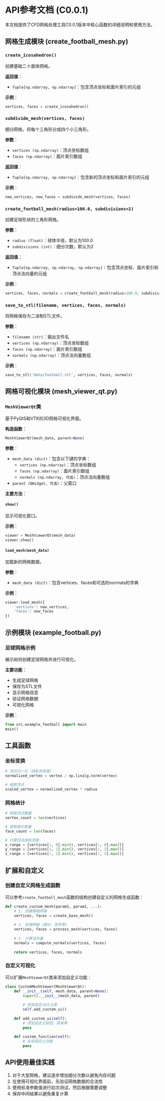 # API参考文档 (C0.0.1)

本文档提供了CFD网格处理工具C0.0.1版本中核心函数的详细说明和使用方法。

## 网格生成模块 (create_football_mesh.py)

### `create_icosahedron()`

创建基础二十面体网格。

**返回值**：
- `Tuple[np.ndarray, np.ndarray]`：包含顶点坐标和面片索引的元组

**示例**：
```python
vertices, faces = create_icosahedron()
```

### `subdivide_mesh(vertices, faces)`

细分网格，将每个三角形分成四个小三角形。

**参数**：
- `vertices (np.ndarray)`：顶点坐标数组
- `faces (np.ndarray)`：面片索引数组

**返回值**：
- `Tuple[np.ndarray, np.ndarray]`：包含新的顶点坐标和面片索引的元组

**示例**：
```python
new_vertices, new_faces = subdivide_mesh(vertices, faces)
```

### `create_football_mesh(radius=100.0, subdivisions=2)`

创建足球形状的三角形网格。

**参数**：
- `radius (float)`：球体半径，默认为100.0
- `subdivisions (int)`：细分次数，默认为2

**返回值**：
- `Tuple[np.ndarray, np.ndarray, np.ndarray]`：包含顶点坐标、面片索引和顶点法向量的元组

**示例**：
```python
vertices, faces, normals = create_football_mesh(radius=100.0, subdivisions=3)
```

### `save_to_stl(filename, vertices, faces, normals)`

将网格保存为二进制STL文件。

**参数**：
- `filename (str)`：输出文件名
- `vertices (np.ndarray)`：顶点坐标数组
- `faces (np.ndarray)`：面片索引数组
- `normals (np.ndarray)`：顶点法向量数组

**示例**：
```python
save_to_stl('data/football.stl', vertices, faces, normals)
```

## 网格可视化模块 (mesh_viewer_qt.py)

### `MeshViewerQt`类

基于PyQt5和VTK的3D网格可视化界面。

**构造函数**：
```python
MeshViewerQt(mesh_data, parent=None)
```

**参数**：
- `mesh_data (dict)`：包含以下键的字典：
  - `vertices (np.ndarray)`：顶点坐标数组
  - `faces (np.ndarray)`：面片索引数组
  - `normals (np.ndarray, 可选)`：顶点法向量数组
- `parent (QWidget, 可选)`：父窗口

**主要方法**：

#### `show()`

显示可视化窗口。

**示例**：
```python
viewer = MeshViewerQt(mesh_data)
viewer.show()
```

#### `load_mesh(mesh_data)`

加载新的网格数据。

**参数**：
- `mesh_data (dict)`：包含vertices、faces和可选的normals的字典

**示例**：
```python
viewer.load_mesh({
    'vertices': new_vertices,
    'faces': new_faces
})
```

## 示例模块 (example_football.py)

### 足球网格示例

展示如何创建足球网格并进行可视化。

**主要功能**：
- 生成足球网格
- 保存为STL文件
- 显示网格信息
- 验证网格数据
- 可视化网格

**示例**：
```python
from src.example_football import main
main()
```

## 工具函数

### 坐标变换

```python
# 顶点归一化（投影到球面）
normalized_vertex = vertex / np.linalg.norm(vertex)

# 缩放顶点
scaled_vertex = normalized_vertex * radius
```

### 网格统计

```python
# 获取顶点数量
vertex_count = len(vertices)

# 获取面片数量
face_count = len(faces)

# 计算顶点坐标范围
x_range = [vertices[:, 0].min(), vertices[:, 0].max()]
y_range = [vertices[:, 1].min(), vertices[:, 1].max()]
z_range = [vertices[:, 2].min(), vertices[:, 2].max()]
```

## 扩展和自定义

### 创建自定义网格生成函数

可以参考`create_football_mesh`函数的结构创建自定义的网格生成函数：

```python
def create_custom_mesh(param1, param2, ...):
    # 1. 创建基础网格
    vertices, faces = create_base_mesh()
    
    # 2. 处理网格（细分、变形等）
    vertices, faces = process_mesh(vertices, faces)
    
    # 3. 计算法向量
    normals = compute_normals(vertices, faces)
    
    return vertices, faces, normals
```

### 自定义可视化

可以扩展`MeshViewerQt`类来添加自定义功能：

```python
class CustomMeshViewer(MeshViewerQt):
    def __init__(self, mesh_data, parent=None):
        super().__init__(mesh_data, parent)
        
        # 添加自定义UI元素
        self.add_custom_ui()
    
    def add_custom_ui(self):
        # 添加自定义按钮、菜单等
        pass
        
    def custom_function(self):
        # 实现自定义功能
        pass
```

## API使用最佳实践

1. 对于大型网格，建议逐步增加细分次数以避免内存问题
2. 在使用可视化界面前，先验证网格数据的合法性
3. 使用标准参数值进行初次测试，然后根据需要调整
4. 保存中间结果以避免重复计算 